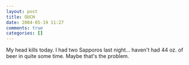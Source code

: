 ```yaml
---
layout: post
title: OUCH
date: 2004-05-19 11:27
comments: true
categories: []
---
```

My head kills today. I had two Sapporos last night... haven't had 44 oz. of beer in quite some time. Maybe that's the problem.
